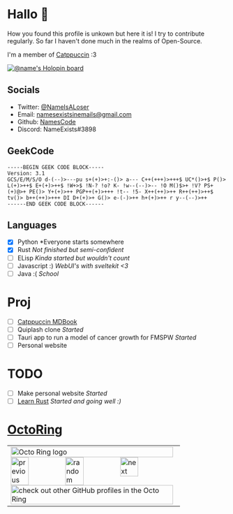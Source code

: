 # Hallo 🍕

How you found this profile is unkown but here it is!
I try to contribute regularly. So far I haven't done much in the realms of Open-Source.

I'm a member of [Catppuccin](https://github.com/orgs/catppuccin/people?query=Name) :3

[![@name's Holopin board](https://holopin.me/name)](https://holopin.io/@name)

## Socials

-   Twitter: [@NameIsALoser](https://twitter.com/NameIsALoser)
-   Email: <namesexistsinemails@gmail.com>
-   Github: [NamesCode](https://github.com/NamesCode)
-   Discord: NameExists#3898

## GeekCode
```
-----BEGIN GEEK CODE BLOCK-----
Version: 3.1
GCS/E/M/S/O d-(--)>---pu s+(+)>+:-()> a--- C++(+++)>+++$ UC*()>+$ P()> L(+)>++$ E+(+)>++$ !W+>$ !N-? !o? K- !w--(--)>-- !O M()$>+ !V? PS+(+)@>+ PE()> Y+(+)>++ PGP++(+)>+++ !t-- !5- X++(++)>++ R++(++)>++$ tv()> b++(++)>+++ DI D+(+)>+ G()> e-(-)>++ h+(+)>++ r y--(--)>++
------END GEEK CODE BLOCK------ 
```
## Languages

-   [X] Python *Everyone starts somewhere
-   [X] Rust *Not finished but semi-confident*
-   [ ] ELisp *Kinda started but wouldn't count*
-   [ ] Javascript :) *WebUI's with sveltekit <3*
-   [ ] Java :( *School*

# Proj

-   [ ] [Catppuccin MDBook](https://github.com/catppuccin/mdBook)
-   [ ] Quiplash clone *Started*
-   [ ] Tauri app to run a model of cancer growth for FMSPW *Started*
-   [ ] Personal website

# TODO

-   [ ] Make personal website *Started*
-   [ ] [Learn Rust](https://doc.rust-lang.org/rust-by-example/index.html) *Started and going well :)* 

# [OctoRing](https://octo-ring.com/)
<table><tbody><tr><td><a href="https://octo-ring.com/"><img src="https://octo-ring.com/static/img/widget/top.png" width="99%" alt="Octo Ring logo" align="top"></a><br><a href="https://octo-ring.com/p/NamesCode/prev"><img src="https://octo-ring.com/static/img/widget/prev.png" width="33%" alt="previous" align="top" title="previous profile"></a><a href="https://octo-ring.com/p/NamesCode/random"><img src="https://octo-ring.com/static/img/widget/random.png" width="33%" alt="random" align="top" title="random profile"></a><a href="https://octo-ring.com/p/NamesCode/next"><img src="https://octo-ring.com/static/img/widget/next.png" width="33%" alt="next" align="top" title="next profile"></a><br><a href="https://octo-ring.com/"><img src="https://octo-ring.com/static/img/widget/bottom.png" width="99%" alt="check out other GitHub profiles in the Octo Ring" align="top"></a></td></tr></tbody></table> 
